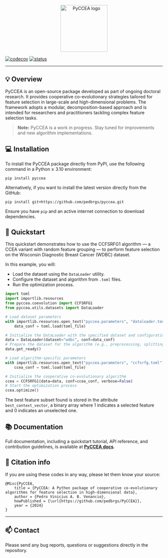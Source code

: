 <p align="center">
    <img width="150" src="./docs/figures/logo.png" alt="PyCCEA logo">
<p>

[![codecov](https://codecov.io/gh/pedbrgs/PyCCEA/branch/main/graph/badge.svg?token=4X58GY16J4)](https://codecov.io/gh/pedbrgs/PyCCEA)
[![status](https://joss.theoj.org/papers/dd1af373a617c14953d289c085c38d8f/status.svg)](https://joss.theoj.org/papers/dd1af373a617c14953d289c085c38d8f)

***

## :bulb: Overview

PyCCEA is an open-source package developed as part of ongoing doctoral research. It provides cooperative co-evolutionary strategies tailored for feature selection in large-scale and high-dimensional problems. The framework adopts a modular, decomposition-based approach and is intended for researchers and practitioners tackling complex feature selection tasks.

> **Note:** PyCCEA is a work in progress. Stay tuned for improvements and new algorithm implementations.

## :computer: Installation

To install the PyCCEA package directly from PyPI, use the following command in a Python ≥ 3.10 environment:

```
pip install pyccea
```

Alternatively, if you want to install the latest version directly from the GitHub:


```
pip install git+https://github.com/pedbrgs/pyccea.git
```

Ensure you have `pip` and an active internet connection to download dependencies.

## :high_brightness: Quickstart

This quickstart demonstrates how to use the CCFSRFG1 algorithm — a CCEA variant with random feature grouping — to perform feature selection on the Wisconsin Diagnostic Breast Cancer (WDBC) dataset.

In this example, you will:

- Load the dataset using the `DataLoader` utility.
- Configure the dataset and algorithm from `.toml` files.
- Run the optimization process.


```python
import toml
import importlib.resources
from pyccea.coevolution import CCFSRFG1
from pyccea.utils.datasets import DataLoader

# Load dataset parameters
with importlib.resources.open_text("pyccea.parameters", "dataloader.toml") as toml_file:
    data_conf = toml.load(toml_file)

# Initialize the DataLoader with the specified dataset and configuration
data = DataLoader(dataset="wdbc", conf=data_conf)
# Prepare the dataset for the algorithm (e.g., preprocessing, splitting)
data.get_ready()

# Load algorithm-specific parameters
with importlib.resources.open_text("pyccea.parameters", "ccfsrfg.toml") as toml_file:
    ccea_conf = toml.load(toml_file)

# Initialize the cooperative co-evolutionary algorithm
ccea = CCFSRFG1(data=data, conf=ccea_conf, verbose=False)
# Start the optimization process
ccea.optimize()
```

The best feature subset found is stored in the attribute `best_context_vector`, a binary array where 1 indicates a selected feature and 0 indicates an unselected one.

## :books: Documentation

Full documentation, including a quickstart tutorial, API reference, and contribution guidelines, is available at [**PyCCEA docs**](https://pedbrgs.github.io/PyCCEA/).

## :scroll: Citation info

If you are using these codes in any way, please let them know your source:

```
@Misc{PyCCEA,
    title = {PyCCEA: A Python package of cooperative co-evolutionary algorithms for feature selection in high-dimensional data},
    author = {Pedro Vinicius A. B. Venancio},
    howPublished = {\url{https://github.com/pedbrgs/PyCCEA}},
    year = {2024}
}
```

***

## :mailbox: Contact
Please send any bug reports, questions or suggestions directly in the repository.

